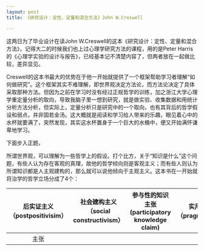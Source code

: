 ```yaml
---
layout: post
title: 《研究设计：定性、定量和混合方法》John W.Creswell

---
```

这两日为了毕业设计在读John W.Creswell的这本《研究设计：定性、定量和混合方法》，记得大二的时候我们也上过心理学研究方法的课程，用的是Peter Harris的《心理学实验的设计与报告》，已经基本记不清楚内容了，但两者放在一起做比较，差异显见。

Creswell的这本书最大的优势在于他一开始就提供了一个框架帮助学习者理解“如何做研究”。这个框架其实不难理解，即世界观决定方法论，而方法论决定了具体采取那种方法。但因为之前在学习时没有经过正规哲学的训练，加之浙江大学心理学重定量分析的取向，导致我脑子里一想到研究，就是做实验、收集数据和用统计分析方法分析，但实际上，定量分析只是研究中的一个取向，也有其背后的哲学假设和弱点，并非固若金汤。这大概就是阅读和学习给人带来的乐趣，眼见着心中的水杯就要满了，突然发现，其实这水杯置身于一个巨大的水桶中，便又开始满怀谦卑地学习。

下面步入正题，

所谓世界观，可以理解为一些哲学上的假设。打个比方，关于“知识是什么”这个问题，有些人认为存在客观的真理，故他的哲学倾向则是客观主义；而有些人则认为所谓知识都是人主观建构的，那么就可以说他倾向于主观主义。这本书在一开始就将治学的哲学立场分成了4个：

|后实证主义（postpositivisim）|社会建构主义（social constructivism）|参与性的知识主张(participatory knowledge claim)|实用主义（pragmatism）|
|:---:|:---:|:---:|:---:|
|主张||||
